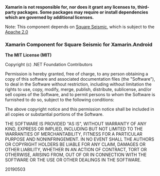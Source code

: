 **Xamarin is not responsible for, nor does it grant any licenses to, third-party packages. Some packages may require or install dependencies which are governed by additional licenses.**

Note: This component depends on [Square Seismic](https://github.com/square/seismic), which is subject to the [Apache 2.0](https://github.com/square/seismic/blob/master/LICENSE.txt)

### Xamarin Component for Square Seismic for Xamarin.Android

**The MIT License (MIT)**

Copyright (c) .NET Foundation Contributors

Permission is hereby granted, free of charge, to any person obtaining a copy of this software and associated documentation files (the "Software"), to deal in the Software without restriction, including without limitation the rights to use, copy, modify, merge, publish, distribute, sublicense, and/or sell copies of the Software, and to permit persons to whom the Software is furnished to do so, subject to the following conditions:

The above copyright notice and this permission notice shall be included in all copies or substantial portions of the Software.

THE SOFTWARE IS PROVIDED "AS IS", WITHOUT WARRANTY OF ANY KIND, EXPRESS OR IMPLIED, INCLUDING BUT NOT LIMITED TO THE WARRANTIES OF MERCHANTABILITY, FITNESS FOR A PARTICULAR PURPOSE AND NONINFRINGEMENT. IN NO EVENT SHALL THE AUTHORS OR COPYRIGHT HOLDERS BE LIABLE FOR ANY CLAIM, DAMAGES OR OTHER LIABILITY, WHETHER IN AN ACTION OF CONTRACT, TORT OR OTHERWISE, ARISING FROM, OUT OF OR IN CONNECTION WITH THE SOFTWARE OR THE USE OR OTHER DEALINGS IN THE SOFTWARE.

20190503
